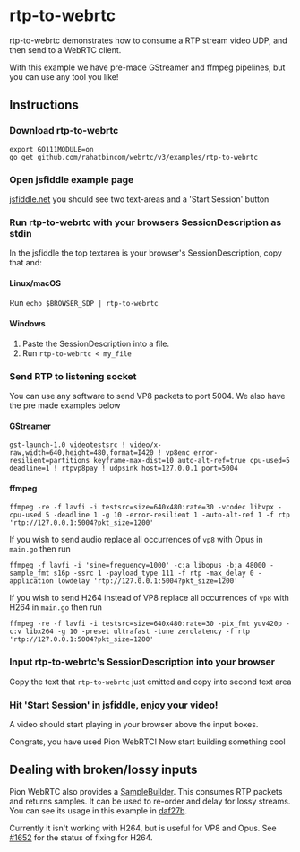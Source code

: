 # rtp-to-webrtc
rtp-to-webrtc demonstrates how to consume a RTP stream video UDP, and then send to a WebRTC client.

With this example we have pre-made GStreamer and ffmpeg pipelines, but you can use any tool you like!

## Instructions
### Download rtp-to-webrtc
```
export GO111MODULE=on
go get github.com/rahatbincom/webrtc/v3/examples/rtp-to-webrtc
```

### Open jsfiddle example page
[jsfiddle.net](https://jsfiddle.net/z7ms3u5r/) you should see two text-areas and a 'Start Session' button


### Run rtp-to-webrtc with your browsers SessionDescription as stdin
In the jsfiddle the top textarea is your browser's SessionDescription, copy that and:

#### Linux/macOS
Run `echo $BROWSER_SDP | rtp-to-webrtc`

#### Windows
1. Paste the SessionDescription into a file.
1. Run `rtp-to-webrtc < my_file`

### Send RTP to listening socket
You can use any software to send VP8 packets to port 5004. We also have the pre made examples below


#### GStreamer
```
gst-launch-1.0 videotestsrc ! video/x-raw,width=640,height=480,format=I420 ! vp8enc error-resilient=partitions keyframe-max-dist=10 auto-alt-ref=true cpu-used=5 deadline=1 ! rtpvp8pay ! udpsink host=127.0.0.1 port=5004
```

#### ffmpeg
```
ffmpeg -re -f lavfi -i testsrc=size=640x480:rate=30 -vcodec libvpx -cpu-used 5 -deadline 1 -g 10 -error-resilient 1 -auto-alt-ref 1 -f rtp 'rtp://127.0.0.1:5004?pkt_size=1200'
```

If you wish to send audio replace all occurrences of `vp8` with Opus in `main.go` then run

```
ffmpeg -f lavfi -i 'sine=frequency=1000' -c:a libopus -b:a 48000 -sample_fmt s16p -ssrc 1 -payload_type 111 -f rtp -max_delay 0 -application lowdelay 'rtp://127.0.0.1:5004?pkt_size=1200'
```

If you wish to send H264 instead of VP8 replace all occurrences of `vp8` with H264 in `main.go` then run

```
ffmpeg -re -f lavfi -i testsrc=size=640x480:rate=30 -pix_fmt yuv420p -c:v libx264 -g 10 -preset ultrafast -tune zerolatency -f rtp 'rtp://127.0.0.1:5004?pkt_size=1200'
```

### Input rtp-to-webrtc's SessionDescription into your browser
Copy the text that `rtp-to-webrtc` just emitted and copy into second text area

### Hit 'Start Session' in jsfiddle, enjoy your video!
A video should start playing in your browser above the input boxes.

Congrats, you have used Pion WebRTC! Now start building something cool

## Dealing with broken/lossy inputs
Pion WebRTC also provides a [SampleBuilder](https://pkg.go.dev/github.com/rahatbincom/webrtc/v3@v3.0.4/pkg/media/samplebuilder). This consumes RTP packets and returns samples.
It can be used to re-order and delay for lossy streams. You can see its usage in this example in [daf27b](https://github.com/pion/webrtc/commit/daf27bd0598233b57428b7809587ec3c09510413).

Currently it isn't working with H264, but is useful for VP8 and Opus. See [#1652](https://github.com/pion/webrtc/issues/1652) for the status of fixing for H264.

